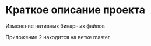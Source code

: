 # Краткое описание проекта

Изменение нативных бинарных файлов

Приложение 2 находится на ветке master
